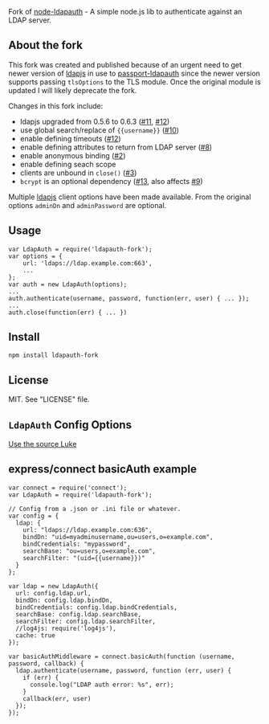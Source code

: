 Fork of [node-ldapauth](https://github.com/trentm/node-ldapauth) - A simple node.js lib to authenticate against an LDAP server.

## About the fork

This fork was created and published because of an urgent need to get newer
version of [ldapjs](http://ldapjs.org/) in use to
[passport-ldapauth](https://github.com/vesse/passport-ldapauth) since the newer
version supports passing `tlsOptions` to the TLS module. Once the original
module is updated I will likely deprecate the fork.

Changes in this fork include:

* ldapjs upgraded from 0.5.6 to 0.6.3 ([#11](https://github.com/trentm/node-ldapauth/issues/11), [#12](https://github.com/trentm/node-ldapauth/issues/12))
* use global search/replace of `{{username}}` ([#10](https://github.com/trentm/node-ldapauth/issues/10))
* enable defining timeouts ([#12](https://github.com/trentm/node-ldapauth/issues/12))
* enable defining attributes to return from LDAP server ([#8](https://github.com/trentm/node-ldapauth/issues/10))
* enable anonymous binding ([#2](https://github.com/trentm/node-ldapauth/issues/2))
* enable defining seach scope
* clients are unbound in `close()` ([#3](https://github.com/trentm/node-ldapauth/issues/3))
* `bcrypt` is an optional dependency ([#13](https://github.com/trentm/node-ldapauth/pull/13), also affects [#9](https://github.com/trentm/node-ldapauth/issues/9))

Multiple [ldapjs](http://ldapjs.org/) client options have been made available. From the original options `adminDn` and `adminPassword` are optional.

## Usage

    var LdapAuth = require('ldapauth-fork');
    var options = {
        url: 'ldaps://ldap.example.com:663',
        ...
    };
    var auth = new LdapAuth(options);
    ...
    auth.authenticate(username, password, function(err, user) { ... });
    ...
    auth.close(function(err) { ... })


## Install

    npm install ldapauth-fork


## License

MIT. See "LICENSE" file.


## `LdapAuth` Config Options

[Use the source Luke](https://github.com/vesse/node-ldapauth-fork/blob/master/lib/ldapauth.js#L25-76)


## express/connect basicAuth example

    var connect = require('connect');
    var LdapAuth = require('ldapauth-fork');

    // Config from a .json or .ini file or whatever.
    var config = {
      ldap: {
        url: "ldaps://ldap.example.com:636",
        bindDn: "uid=myadminusername,ou=users,o=example.com",
        bindCredentials: "mypassword",
        searchBase: "ou=users,o=example.com",
        searchFilter: "(uid={{username}})"
      }
    };

    var ldap = new LdapAuth({
      url: config.ldap.url,
      bindDn: config.ldap.bindDn,
      bindCredentials: config.ldap.bindCredentials,
      searchBase: config.ldap.searchBase,
      searchFilter: config.ldap.searchFilter,
      //log4js: require('log4js'),
      cache: true
    });

    var basicAuthMiddleware = connect.basicAuth(function (username, password, callback) {
      ldap.authenticate(username, password, function (err, user) {
        if (err) {
          console.log("LDAP auth error: %s", err);
        }
        callback(err, user)
      });
    });
